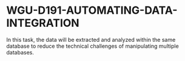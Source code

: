 # WGU-D191-AUTOMATING-DATA-INTEGRATION
In this task, the data will be extracted and analyzed within the same database to reduce the technical challenges of manipulating multiple databases.
